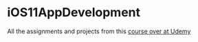 # iOS11AppDevelopment

All the assignments and projects from this [course over at Udemy](https://www.udemy.com/ios-11-app-development-bootcamp/)
